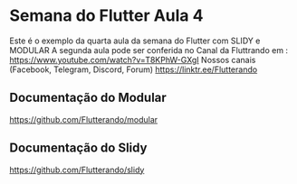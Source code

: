 # Semana do Flutter Aula 4

Este é o exemplo da quarta aula da semana do Flutter com SLIDY e MODULAR
A segunda aula pode ser conferida no Canal da Fluttrando em : https://www.youtube.com/watch?v=T8KPhW-GXgI
Nossos canais (Facebook, Telegram, Discord, Forum) https://linktr.ee/Flutterando

## Documentação do Modular
https://github.com/Flutterando/modular 
## Documentação do Slidy 
https://github.com/Flutterando/slidy

